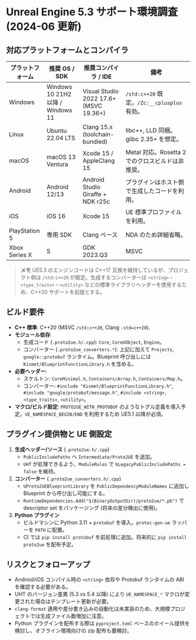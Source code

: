 # Unreal Engine 5.3 サポート環境調査 (2024-06 更新)

## 対応プラットフォームとコンパイラ

| プラットフォーム | 推奨 OS / SDK | 推奨コンパイラ / IDE | 備考 |
| --- | --- | --- | --- |
| Windows | Windows 10 21H2 以降 / Windows 11 | Visual Studio 2022 17.6+ (MSVC 19.36+) | `/std:c++20` 既定。`/Zc:__cplusplus` 有効。 |
| Linux | Ubuntu 22.04 LTS | Clang 15.x (toolchain-bundled) | libc++, LLD 同梱。glibc 2.35+ を想定。 |
| macOS | macOS 13 Ventura | Xcode 15 / AppleClang 15 | Metal 対応。Rosetta 2 でのクロスビルドは非推奨。 |
| Android | Android 12/13 | Android Studio Giraffe + NDK r25c | プラグインはホスト側で生成したコードを利用。 |
| iOS | iOS 16 | Xcode 15 | UE 標準プロファイルを利用。 |
| PlayStation 5 | 専用 SDK | Clang ベース | NDA のため詳細省略。 |
| Xbox Series X|S | GDK 2023.Q3 | MSVC | NDA のため概要のみ。 |

> **メモ** UE5.3 のエンジンコードは C++17 互換を維持しているが、プロジェクト側は `/std:c++20` が既定。生成するコンバーターは `<string>`・`<type_traits>`・`<utility>` などの標準ライブラリヘッダーを使用するため、C++20 サポートを前提とする。

## ビルド要件

- **C++ 標準**: C++20 (MSVC `/std:c++20`, Clang `-std=c++20`).
- **モジュール依存**:
  - 生成コード (`.proto2ue.h/.cpp`): `Core`, `CoreUObject`, `Engine`。
  - コンバーター (`.proto2ue_converters.*`): 上記に加えて `Projects`, `google::protobuf` ランタイム。Blueprint 呼び出しには `Kismet/BlueprintFunctionLibrary.h` を含める。
- **必要ヘッダー**:
  - スケルトン: `CoreMinimal.h`, `Containers/Array.h`, `Containers/Map.h`。
  - コンバーター: `#include "Kismet/BlueprintFunctionLibrary.h"`, `#include "google/protobuf/message.h"`, `#include <string>`, `<type_traits>`, `<utility>`。
- **マクロ/ビルド設定**: `PROTO2UE_WITH_PROTOBUF` のようなトグル定義を導入予定。`UE_NAMESPACE_BEGIN/END` を利用するため UE5.1 以降が必須。

## プラグイン提供物と UE 側設定

1. **生成ヘッダー/ソース** (`.proto2ue.h/.cpp`)
   - `PublicIncludePaths` へ `Intermediate/Proto2UE` を追加。
   - `UHT` が処理できるよう、`ModuleRules` で `bLegacyPublicIncludePaths = false` を維持。
2. **コンバーター** (`.proto2ue_converters.h/.cpp`)
   - `UProto2UEBlueprintLibrary` を `PublicDependencyModuleNames` に追加し Blueprint から呼び出し可能にする。
   - `RuntimeDependencies.Add("$(BinaryOutputDir)/proto2ue/*.pb")` で descriptor set をパッケージング (将来の差分検出に使用)。
3. **Python プラグイン**
   - ビルドマシンに Python 3.11 + `protobuf` を導入。`protoc-gen-ue` ラッパーを `PATH` に配置。
   - CI では `pip install protobuf` を前処理に追加。将来的に `pip install proto2ue` を配布予定。

## リスクとフォローアップ

- Android/iOS コンパイル時の `<string>` 依存や Protobuf ランタイムの ABI を確認する必要がある。
- UHT のバージョン差異 (5.3 vs 5.4 以降) により `UE_NAMESPACE_*` マクロが変更された場合はテンプレート更新が必要。
- `clang-format` 適用や差分書き込みの自動化は未実装のため、大規模プロジェクトでは生成ファイル数増加に注意。
- Python プラグインを配布する際は `pyproject.toml` ベースのホイール提供を検討し、オフライン環境向けの zip 配布も要検討。
